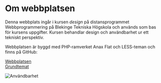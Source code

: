 Om webbplatsen
==============

Denna webbplats ingår i kursen *design* på distansprogrammet Webbprogrammering på Blekinge Tekniska Högskola 
och används som bas för kursens uppgifter. Kursen behandlar design och användbarhet ur ett tekniskt perspektiv.

Webbplatsen är byggd med PHP-ramverket Anax Flat och LESS-teman och finns på GitHub:

[Webbplatsen](http://github.com/blubb/blabb)<br>
[Grundtemat](http://github.com/blubb/blobb)

![Användbarhet](img/user.png)

